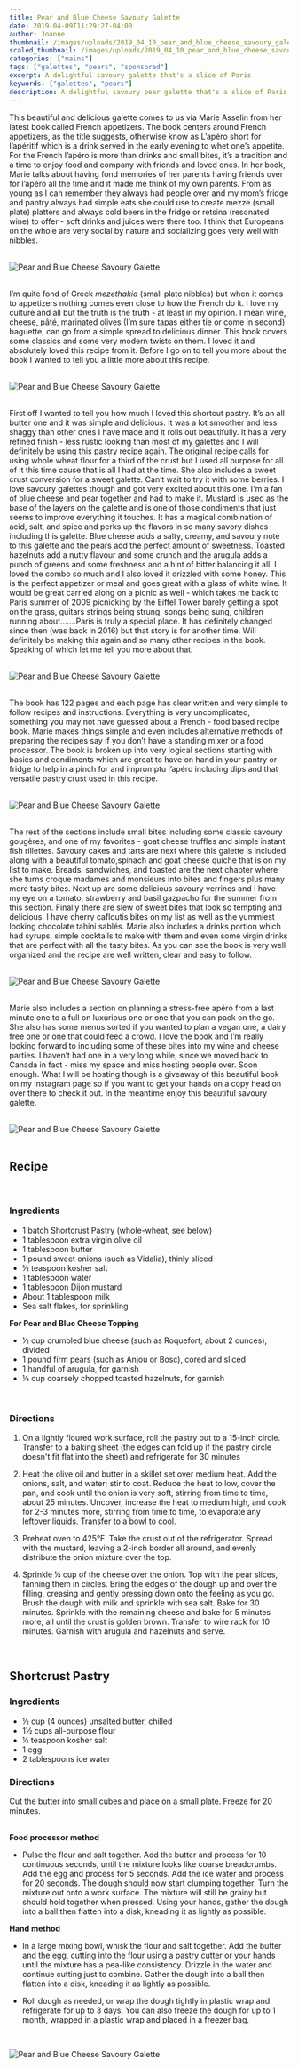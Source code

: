 ```yaml
---
title: Pear and Blue Cheese Savoury Galette
date: 2019-04-09T11:29:27-04:00
author: Joanne
thumbnail: /images/uploads/2019_04_10_pear_and_blue_cheese_savoury_galette_1.jpg
scaled_thumbnail: /images/uploads/2019_04_10_pear_and_blue_cheese_savoury_galette_0.jpg
categories: ["mains"]
tags: ["galettes", "pears", "sponsored"]
excerpt: A delightful savoury galette that's a slice of Paris 
keywords: ["galettes", "pears"]
description: A delightful savoury pear galette that's a slice of Paris
---
```


This beautiful and delicious galette comes to us via Marie Asselin from her latest book called French appetizers. The book centers around French appetizers, as the title suggests, otherwise know as L’apéro short for l’apéritif which is a drink served in the early evening to whet one’s appetite. For the French l’apéro is more than drinks and small bites, it’s a tradition and a time to enjoy food and company with friends and loved ones. In her book, Marie talks about having fond memories of her parents having friends over for l’apéro all the time and it made me think of my own parents. From as young as I can remember they always had people over and my mom’s fridge and pantry always had simple eats she could use to create mezze (small plate) platters and always cold beers in the fridge or retsina (resonated wine) to offer - soft drinks and juices were there too. I think that Europeans on the whole are very social by nature and socializing goes very well with nibbles.
</br>
</br>

![Pear and Blue Cheese Savoury Galette](/images/uploads/2019_04_10_pear_and_blue_cheese_savoury_galette_2.jpg)
</br>
</br>

I’m quite fond of Greek _mezethakia_ (small plate nibbles) but when it comes to appetizers nothing comes even close to how the French do it. I love my culture and all but the truth is the truth - at least in my opinion. I mean wine, cheese, pâté, marinated olives (I’m sure tapas either tie or come in second) baguette, can go from a simple spread to delicious dinner.  This book covers some classics and some very modern twists on them. I loved it and absolutely loved this recipe from it. Before I go on to tell you more about the book I wanted to tell you a little more about this recipe.
</br>
</br>

![Pear and Blue Cheese Savoury Galette](/images/uploads/2019_04_10_pear_and_blue_cheese_savoury_galette_3.jpg)
</br>
</br>

First off I wanted to tell you how much I loved this shortcut pastry. It’s an all butter one and it was simple and delicious. It was a lot smoother and less shaggy than other ones I have made and it rolls out beautifully. It has a very refined finish - less rustic looking than most of my galettes and I will definitely be using this pastry recipe again. The original recipe calls for using whole wheat flour for a third of the crust but I used all purpose for all of it this time cause that is all I had at the time. She also includes a sweet crust conversion for a sweet galette. Can’t wait to try it with some berries. I love savoury galettes though and got very excited about this one. I'm a fan of blue cheese and pear together and had to make it. Mustard is used as the base of the layers on the galette and is one of those condiments that just seems to improve everything it touches. It has a magical combination of acid, salt, and spice and perks up the flavors in so many savory dishes including this galette. Blue cheese adds a salty, creamy, and savoury note to this galette and the pears add the perfect amount of sweetness. Toasted hazelnuts add a nutty flavour and some crunch and the arugula adds a punch of greens and some freshness and a hint of bitter balancing it all. I loved the combo so much and I also loved it drizzled with some honey. This is the perfect appetizer or meal and goes great with a glass of white wine. It would be great carried along on a picnic as well - which takes me back to Paris summer of 2009 picnicking by the Eiffel Tower barely getting a spot on the grass, guitars strings being strung, songs being sung, children running about.......Paris is truly a special place. It has definitely changed since then (was back in 2016) but that story is for another time. Will definitely be making this again and so many other recipes in the book. Speaking of which let me tell you more about that.
</br>
</br>

![Pear and Blue Cheese Savoury Galette](/images/uploads/2019_04_10_pear_and_blue_cheese_savoury_galette_4.jpg)
</br>
</br>

The book has 122 pages and each page has clear written and very simple to follow recipes and instructions. Everything is very uncomplicated, something you may not have guessed about a French - food based recipe book. Marie makes things simple and even includes alternative methods of preparing the recipes say if you don’t have a standing mixer  or a food processor. The book is broken up into very logical sections starting with basics and condiments which are great to have on hand in your pantry or fridge to help in a pinch for and impromptu l’apéro including dips and that versatile pastry crust used in this recipe.
</br>
</br>

![Pear and Blue Cheese Savoury Galette](/images/uploads/2019_04_10_pear_and_blue_cheese_savoury_galette_5.jpg)
</br>
</br>

The rest of the sections include small bites including some classic savoury gougères, and one of my favorites - goat cheese truffles and simple instant fish rillettes. Savoury cakes and tarts are next where this galette is included along with a beautiful tomato,spinach and goat cheese quiche that is on my list to make. Breads, sandwiches, and toasted are the next chapter where she turns croque madames and monsieurs into bites and fingers plus many more tasty bites. Next up are some delicious savoury verrines and I have my eye on a tomato, strawberry and basil gazpacho for the summer from this section. Finally there are slew of sweet bites that look so tempting and delicious. I have cherry cafloutis bites on my list as well as the yummiest looking chocolate tahini sablés. Marie also includes a drinks portion which had syrups, simple cocktails to make with them and even some virgin drinks that are perfect with all the tasty bites. As you can see the book is very well organized and the recipe are well written, clear and easy to follow.
</br>
</br>

![Pear and Blue Cheese Savoury Galette](/images/uploads/2019_04_10_pear_and_blue_cheese_savoury_galette_6.jpg)
</br>
</br>

Marie also includes a section on planning a stress-free apéro from a last minute one to a full on luxurious one or one that you can pack on the go. She also has some menus sorted if you wanted to plan a vegan one, a dairy free one or one that could feed a crowd. I love the book and I’m really looking forward to including some of these bites into my wine and cheese parties. I haven’t had one in a very long while, since we moved back to Canada in fact - miss my space and miss hosting people over. Soon enough. What I will be hosting though is a giveaway of this beautiful book on my Instagram page so if you want to get your hands on a copy head on over there to check it out. In the meantime enjoy this beautiful savoury galette.
</br>
</br>

![Pear and Blue Cheese Savoury Galette](/images/uploads/2019_04_10_pear_and_blue_cheese_savoury_galette_7.jpg)
</br>
</br>

## Recipe
</br>

### Ingredients

* <span itemprop="ingredients">1 batch Shortcrust Pastry (whole-wheat, see below)</span>
* <span itemprop="ingredients">1 tablespoon extra virgin olive oil</span>
* <span itemprop="ingredients">1 tablespoon butter</span>
* <span itemprop="ingredients">1 pound sweet onions (such as Vidalia), thinly sliced</span>
* <span itemprop="ingredients">&frac12; teaspoon kosher salt</span>
* <span itemprop="ingredients">1 tablespoon water</span>
* <span itemprop="ingredients">1 tablespoon Dijon mustard</span>
* <span itemprop="ingredients">About 1 tablespoon milk</span>
* <span itemprop="ingredients">Sea salt flakes, for sprinkling</span>

__For Pear and Blue Cheese Topping__

* <span itemprop="ingredients">&frac12; cup crumbled blue cheese (such as Roquefort; about 2 ounces), divided</span>
* <span itemprop="ingredients">1 pound firm pears (such as Anjou or Bosc), cored and sliced</span>
* <span itemprop="ingredients">1 handful of arugula, for garnish</span>
* <span itemprop="ingredients">&frac13; cup coarsely chopped toasted hazelnuts, for garnish</span>
</br>

### Directions

1. On a lightly floured work surface, roll the pastry out to a 15-inch circle. Transfer to a baking sheet (the edges can fold up if the pastry circle doesn't fit flat into the sheet) and refrigerate for 30 minutes

1. Heat the olive oil and butter in a skillet set over medium heat. Add the onions, salt, and water; stir to coat. Reduce the heat to low, cover the pan, and cook until the onion is very soft, stirring from time to time, about 25 minutes. Uncover, increase the heat to medium high, and cook for 2-3 minutes more, stirring from time to time, to evaporate any leftover liquids. Transfer to a bowl to cool.

1. Preheat oven to 425°F. Take the crust out of the refrigerator. Spread with the mustard, leaving a 2-inch border all around, and evenly distribute the onion mixture over the top.

1. Sprinkle &frac14; cup of the cheese over the onion. Top with the pear slices, fanning them in circles. Bring the edges of the dough up and over the filling, creasing and gently pressing down onto the feeling as you go. Brush the dough with milk and sprinkle with sea salt. Bake for 30 minutes. Sprinkle with the remaining cheese and bake for 5 minutes more, all until the crust is golden brown. Transfer to wire rack for 10 minutes. Garnish with arugula and hazelnuts and serve.
</br>

## Shortcrust Pastry

### Ingredients

* &frac12; cup (4 ounces) unsalted butter, chilled
* 1&frac12; cups all-purpose flour
* &frac14; teaspoon kosher salt
* 1 egg
* 2 tablespoons ice water

### Directions

Cut the butter into small cubes and place on a small plate. Freeze for 20 minutes.
</br>
</br>

**Food processor method**

* Pulse the flour and salt together. Add the butter and process for 10 continuous seconds, until the mixture looks like coarse breadcrumbs. Add the egg and process for 5 seconds. Add the ice water and process for 20 seconds. The dough should now start clumping together. Turn the mixture out onto a work surface. The mixture will still be grainy but should hold together when pressed. Using your hands, gather the dough into a ball then flatten into a disk, kneading it as lightly as possible.

__Hand method__

* In a large mixing bowl, whisk the flour and salt together. Add the butter and the egg, cutting into the flour using a pastry cutter or your hands until the mixture has a pea-like consistency. Drizzle in the water and continue cutting just to combine. Gather the dough into a ball then flatten into a disk, kneading it as lightly as possible.

* Roll dough as needed, or wrap the dough tightly in plastic wrap and refrigerate for up to 3 days. You can also freeze the dough for up to 1 month, wrapped in a plastic wrap and placed in a freezer bag.

</br>

![Pear and Blue Cheese Savoury Galette](/images/uploads/2019_04_10_pear_and_blue_cheese_savoury_galette_8.jpg)